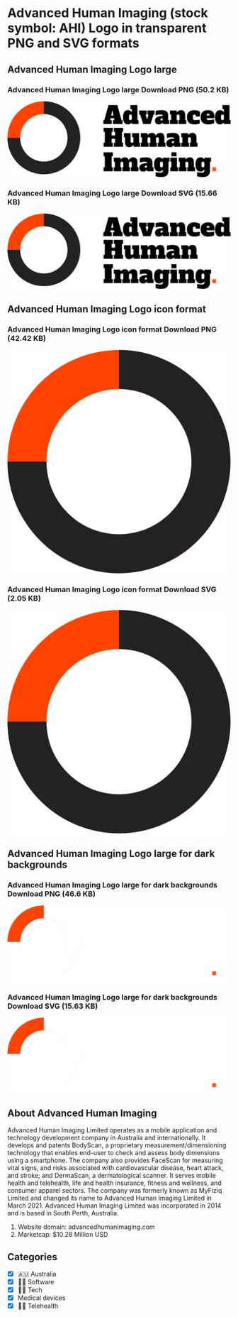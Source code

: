 # Advanced Human Imaging (stock symbol: AHI) Logo in transparent PNG and SVG formats

## Advanced Human Imaging Logo large

### Advanced Human Imaging Logo large Download PNG (50.2 KB)

![Advanced Human Imaging Logo large Download PNG (50.2 KB)](/img/orig/AHI_BIG-3fe7a9c4.png)

### Advanced Human Imaging Logo large Download SVG (15.66 KB)

![Advanced Human Imaging Logo large Download SVG (15.66 KB)](/img/orig/AHI_BIG-95f9357c.svg)

## Advanced Human Imaging Logo icon format

### Advanced Human Imaging Logo icon format Download PNG (42.42 KB)

![Advanced Human Imaging Logo icon format Download PNG (42.42 KB)](/img/orig/AHI-fc044dac.png)

### Advanced Human Imaging Logo icon format Download SVG (2.05 KB)

![Advanced Human Imaging Logo icon format Download SVG (2.05 KB)](/img/orig/AHI-c852503e.svg)

## Advanced Human Imaging Logo large for dark backgrounds

### Advanced Human Imaging Logo large for dark backgrounds Download PNG (46.6 KB)

![Advanced Human Imaging Logo large for dark backgrounds Download PNG (46.6 KB)](/img/orig/AHI_BIG.D-31e091e0.png)

### Advanced Human Imaging Logo large for dark backgrounds Download SVG (15.63 KB)

![Advanced Human Imaging Logo large for dark backgrounds Download SVG (15.63 KB)](/img/orig/AHI_BIG.D-e741b414.svg)

## About Advanced Human Imaging

Advanced Human Imaging Limited operates as a mobile application and technology development company in Australia and internationally. It develops and patents BodyScan, a proprietary measurement/dimensioning technology that enables end-user to check and assess body dimensions using a smartphone. The company also provides FaceScan for measuring vital signs, and risks associated with cardiovascular disease, heart attack, and stroke; and DermaScan, a dermatological scanner. It serves mobile health and telehealth, life and health insurance, fitness and wellness, and consumer apparel sectors. The company was formerly known as MyFiziq Limited and changed its name to Advanced Human Imaging Limited in March 2021. Advanced Human Imaging Limited was incorporated in 2014 and is based in South Perth, Australia.

1. Website domain: advancedhumanimaging.com
2. Marketcap: $10.28 Million USD


## Categories
- [x] 🇦🇺 Australia
- [x] 👨‍💻 Software
- [x] 👩‍💻 Tech
- [x] Medical devices
- [x] 👨‍⚕️ Telehealth
